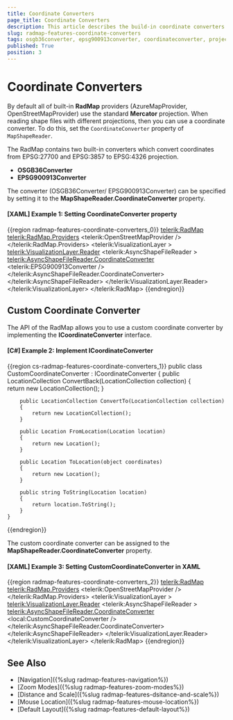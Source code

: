 ```yaml
---
title: Coordinate Converters
page_title: Coordinate Converters
description: This article describes the build-in coordinate converters.
slug: radmap-features-coordinate-converters
tags: osgb36converter, epsg900913converter, coordinateconverter, projection, mercator
published: True
position: 3
---
```


# Coordinate Converters

By default all of built-in __RadMap__ providers (AzureMapProvider, OpenStreetMapProvider) use the standard __Mercator__ projection. When reading shape files with different projections, then you can use a coordinate converter. To do this, set the `CoordinateConverter` property of `MapShapeReader`. 

The RadMap contains two built-in converters which convert coordinates from EPSG:27700 and EPSG:3857 to EPSG:4326 projection. 

* __OSGB36Converter__
* __EPSG900913Converter__

The converter (OSGB36Converter/ EPSG900913Converter) can be specified by setting it to the __MapShapeReader.CoordinateConverter__ property.

#### __[XAML] Example 1: Setting CoordinateConverter property__
{{region radmap-features-coordinate-converters_0}}
	<telerik:RadMap>
		<telerik:RadMap.Providers>
			<telerik:OpenStreetMapProvider />
		</telerik:RadMap.Providers>
		<telerik:VisualizationLayer >
			<telerik:VisualizationLayer.Reader>
				<telerik:AsyncShapeFileReader >
					<telerik:AsyncShapeFileReader.CoordinateConverter>
						<telerik:EPSG900913Converter />
					</telerik:AsyncShapeFileReader.CoordinateConverter>
				</telerik:AsyncShapeFileReader>
			</telerik:VisualizationLayer.Reader>
		</telerik:VisualizationLayer>
	</telerik:RadMap>
{{endregion}}

## Custom Coordinate Converter

The API of the RadMap allows you to use a custom coordinate converter by implementing the __ICoordinateConverter__ interface.

#### __[C#] Example 2: Implement ICoordinateConverter__
{{region cs-radmap-features-coordinate-converters_1}}
	public class CustomCoordinateConverter : ICoordinateConverter
	{
		public LocationCollection ConvertBack(LocationCollection collection)
		{			
			return new LocationCollection();
		}

		public LocationCollection ConvertTo(LocationCollection collection)
		{
			return new LocationCollection();
		}

		public Location FromLocation(Location location)
		{
			return new Location();
		}

		public Location ToLocation(object coordinates)
		{
			return new Location();
		}

		public string ToString(Location location)
		{
			return location.ToString();
		}
	}
{{endregion}}

The custom coordinate converter can be assigned to the __MapShapeReader.CoordinateConverter__ property.

#### __[XAML] Example 3: Setting CustomCoordinateConverter in XAML__
{{region radmap-features-coordinate-converters_2}}
	<telerik:RadMap>
		<telerik:RadMap.Providers>
			<telerik:OpenStreetMapProvider />
		</telerik:RadMap.Providers>
		<telerik:VisualizationLayer >
			<telerik:VisualizationLayer.Reader>
				<telerik:AsyncShapeFileReader >
					<telerik:AsyncShapeFileReader.CoordinateConverter>
						<local:CustomCoordinateConverter />
					</telerik:AsyncShapeFileReader.CoordinateConverter>
				</telerik:AsyncShapeFileReader>
			</telerik:VisualizationLayer.Reader>
		</telerik:VisualizationLayer>
	</telerik:RadMap>
{{endregion}}

## See Also
 * [Navigation]({%slug radmap-features-navigation%})
 * [Zoom Modes]({%slug radmap-features-zoom-modes%})
 * [Distance and Scale]({%slug radmap-features-dsitance-and-scale%})
 * [Mouse Location]({%slug radmap-features-mouse-location%})
 * [Default Layout]({%slug radmap-features-default-layout%})

